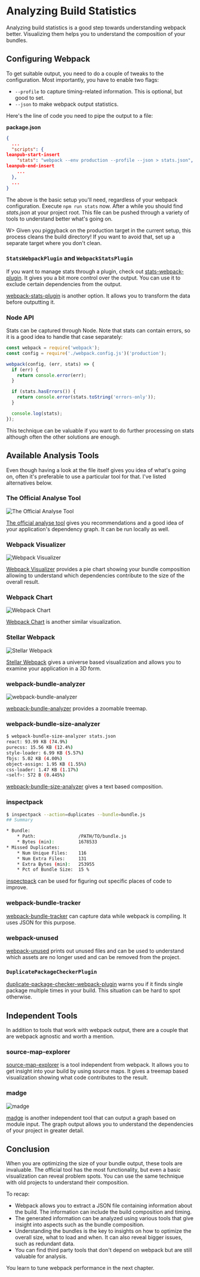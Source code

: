 # Analyzing Build Statistics

Analyzing build statistics is a good step towards understanding webpack better. Visualizing them helps you to understand the composition of your bundles.

## Configuring Webpack

To get suitable output, you need to do a couple of tweaks to the configuration. Most importantly, you have to enable two flags:

* `--profile` to capture timing-related information. This is optional, but good to set.
* `--json` to make webpack output statistics.

Here's the line of code you need to pipe the output to a file:

**package.json**

```json
{
  ...
  "scripts": {
leanpub-start-insert
    "stats": "webpack --env production --profile --json > stats.json",
leanpub-end-insert
    ...
  },
  ...
}
```

The above is the basic setup you'll need, regardless of your webpack configuration. Execute `npm run stats` now. After a while you should find *stats.json* at your project root. This file can be pushed through a variety of tools to understand better what's going on.

W> Given you piggyback on the production target in the current setup, this process cleans the build directory! If you want to avoid that, set up a separate target where you don't clean.

### `StatsWebpackPlugin` and `WebpackStatsPlugin`

If you want to manage stats through a plugin, check out [stats-webpack-plugin](https://www.npmjs.com/package/stats-webpack-plugin). It gives you a bit more control over the output. You can use it to exclude certain dependencies from the output.

[webpack-stats-plugin](https://www.npmjs.com/package/webpack-stats-plugin) is another option. It allows you to transform the data before outputting it.

### Node API

Stats can be captured through Node. Note that stats can contain errors, so it is a good idea to handle that case separately:

```javascript
const webpack = require('webpack');
const config = require('./webpack.config.js')('production');

webpack(config, (err, stats) => {
  if (err) {
    return console.error(err);
  }

  if (stats.hasErrors()) {
    return console.error(stats.toString('errors-only'));
  }

  console.log(stats);
});
```

This technique can be valuable if you want to do further processing on stats although often the other solutions are enough.

## Available Analysis Tools

Even though having a look at the file itself gives you idea of what's going on, often it's preferable to use a particular tool for that. I've listed alternatives below.

### The Official Analyse Tool

![The Official Analyse Tool](images/analyse.png)

[The official analyse tool](https://github.com/webpack/analyse) gives you recommendations and a good idea of your application's dependency graph. It can be run locally as well.

### Webpack Visualizer

![Webpack Visualizer](images/webpack-visualizer.png)

[Webpack Visualizer](https://chrisbateman.github.io/webpack-visualizer/) provides a pie chart showing your bundle composition allowing to understand which dependencies contribute to the size of the overall result.

### Webpack Chart

![Webpack Chart](images/webpack-chart.png)

[Webpack Chart](https://alexkuz.github.io/webpack-chart/) is another similar visualization.

### Stellar Webpack

![Stellar Webpack](images/stellar-webpack.jpg)

[Stellar Webpack](https://alexkuz.github.io/stellar-webpack/) gives a universe based visualization and allows you to examine your application in a 3D form.

### webpack-bundle-analyzer

![webpack-bundle-analyzer](images/webpack-bundle-analyzer.jpg)

[webpack-bundle-analyzer](https://www.npmjs.com/package/webpack-bundle-analyzer) provides a zoomable treemap.

### webpack-bundle-size-analyzer

```bash
$ webpack-bundle-size-analyzer stats.json
react: 93.99 KB (74.9%)
purecss: 15.56 KB (12.4%)
style-loader: 6.99 KB (5.57%)
fbjs: 5.02 KB (4.00%)
object-assign: 1.95 KB (1.55%)
css-loader: 1.47 KB (1.17%)
<self>: 572 B (0.445%)
```

[webpack-bundle-size-analyzer](https://www.npmjs.com/package/webpack-bundle-size-analyzer) gives a text based composition.

### inspectpack

```bash
$ inspectpack --action=duplicates --bundle=bundle.js
## Summary

* Bundle:
    * Path:                /PATH/TO/bundle.js
    * Bytes (min):         1678533
* Missed Duplicates:
    * Num Unique Files:    116
    * Num Extra Files:     131
    * Extra Bytes (min):   253955
    * Pct of Bundle Size:  15 %
```

[inspectpack](https://www.npmjs.com/package/inspectpack) can be used for figuring out specific places of code to improve.

### webpack-bundle-tracker

[webpack-bundle-tracker](https://www.npmjs.com/package/webpack-bundle-tracker) can capture data while webpack is compiling. It uses JSON for this purpose.

### webpack-unused

[webpack-unused](https://www.npmjs.com/package/webpack-unused) prints out unused files and can be used to understand which assets are no longer used and can be removed from the project.

### `DuplicatePackageCheckerPlugin`

[duplicate-package-checker-webpack-plugin](https://www.npmjs.com/package/duplicate-package-checker-webpack-plugin) warns you if it finds single package multiple times in your build. This situation can be hard to spot otherwise.

## Independent Tools

In addition to tools that work with webpack output, there are a couple that are webpack agnostic and worth a mention.

### source-map-explorer

[source-map-explorer](https://www.npmjs.com/package/source-map-explorer) is a tool independent from webpack. It allows you to get insight into your build by using source maps. It gives a treemap based visualization showing what code contributes to the result.

### madge

![madge](images/madge.png)

[madge](https://www.npmjs.com/package/madge) is another independent tool that can output a graph based on module input. The graph output allows you to understand the dependencies of your project in greater detail.

## Conclusion

When you are optimizing the size of your bundle output, these tools are invaluable. The official tool has the most functionality, but even a basic visualization can reveal problem spots. You can use the same technique with old projects to understand their composition.

To recap:

* Webpack allows you to extract a JSON file containing information about the build. The information can include the build composition and timing.
* The generated information can be analyzed using various tools that give insight into aspects such as the bundle composition.
* Understanding the bundles is the key to insights on how to optimize the overall size, what to load and when. It can also reveal bigger issues, such as redundant data.
* You can find third party tools that don't depend on webpack but are still valuable for analysis.

You learn to tune webpack performance in the next chapter.
